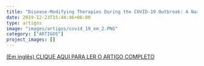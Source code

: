 ```yaml
---
title: "Disease-Modifying Therapies During the COVID-19 Outbreak: A Narrative Review of the International and National Recommendations"
date: 2019-12-23T15:44:46+06:00
type: artigos
image: "images/artigos/covid_19_em_2.PNG"
category: ["ARTIGOS"]
project_images: []
---
```


[(Em inglês) CLIQUE AQUI PARA LER O ARTIGO COMPLETO](/artigospdf/covid_19_e_em_2.pdf)